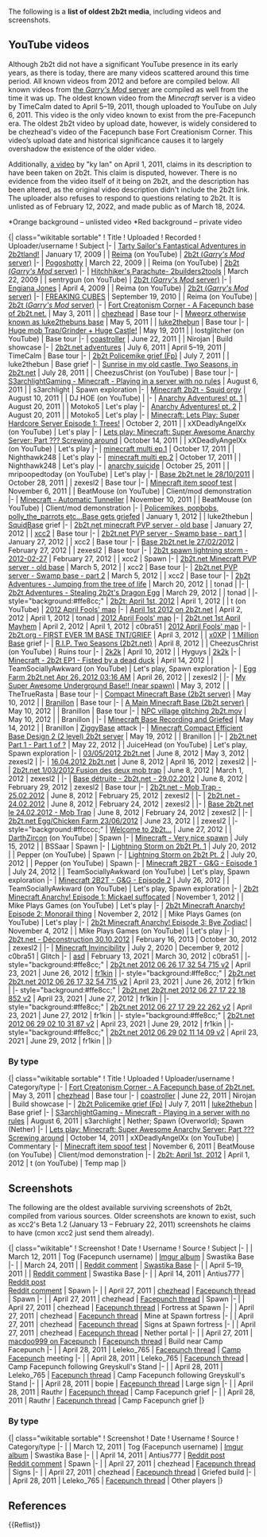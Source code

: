 The following is a **list of oldest 2b2t media**, including videos and screenshots.

## YouTube videos
Although 2b2t did not have a significant YouTube presence in its early years, as there is today, there are many videos scattered around this time period. All known videos from 2012 and before are compiled below. All known videos from [the *Garry's Mod* server](https://2b2t.miraheze.org/wiki/2b2t_(Garry%27s_Mod_server)) are compiled as well from the time it was up. The oldest known video from the *Minecraft* server is a video by TimeCalm dated to April 5–19, 2011, though uploaded to YouTube on July 6, 2011. This video is the only video known to exist from the pre-Facepunch era. The oldest 2b2t video by upload date, however, is widely considered to be chezhead's video of the Facepunch base Fort Creationism Corner. This video’s upload date and historical significance causes it to largely overshadow the existence of the older video.

Additionally, [a video](https://www.youtube.com/watch?v=vpAKsEqj20I) by "ky lan" on April 1, 2011, claims in its description to have been taken on 2b2t. This claim is disputed, however. There is no evidence from the video itself of it being on 2b2t, and the description has been altered, as the original video description didn't include the 2b2t link. The uploader also refuses to respond to questions relating to 2b2t. It is unlisted as of February 12, 2022, and made public as of March 18, 2024.

*Orange background – unlisted video
*Red background – private video

{| class="wikitable sortable"
! Title
! Uploaded
! Recorded
! Uploader/username
! Subject
|-
| [Tarty Sailor's Fantastical Adventures in 2b2tland!](https://www.youtube.com/watch?v=3y5lPEyfyaE)
| January 17, 2009
|
| [Reima](https://2b2t.miraheze.org/wiki/Kalash) (on YouTube)
| [2b2t (*Garry's Mod* server)](https://2b2t.miraheze.org/wiki/2b2t_(Garry%27s_Mod_server))
|-
| [Pogoshotty](https://www.youtube.com/watch?v=Kh8FoUrPfww)
| March 22, 2009
|
| Reima (on YouTube)
| [2b2t (*Garry's Mod* server)](https://2b2t.miraheze.org/wiki/2b2t_(Garry%27s_Mod_server))
|-
| [Hitchhiker's Parachute- 2builders2tools](https://www.youtube.com/watch?v=COmE4Z6tT8c)
| March 22, 2009
|
| sentrygun (on YouTube)
| [2b2t (*Garry's Mod* server)](https://2b2t.miraheze.org/wiki/2b2t_(Garry%27s_Mod_server))
|-
| [Engiana Jones](https://www.youtube.com/watch?v=NV8eHBOvaL8)
| April 4, 2009
|
| Reima (on YouTube)
| [2b2t (*Garry's Mod* server)](https://2b2t.miraheze.org/wiki/2b2t_(Garry%27s_Mod_server))
|-
| [FREAKING CUBES](https://www.youtube.com/watch?v=ndnbv1QYmrA)
| September 19, 2010
|
| Reima (on YouTube)
| [2b2t (*Garry's Mod* server)](https://2b2t.miraheze.org/wiki/2b2t_(Garry%27s_Mod_server))
|-
| [Fort Creatonism Corner - A Facepunch base of 2b2t.net.](https://www.youtube.com/watch?v=zwpZj69BUtU)
| May 3, 2011
|
| [chezhead](https://2b2t.miraheze.org/wiki/chezhead)
| Base tour
|-
| [Mweorz otherwise known as luke2thebuns base](https://www.youtube.com/watch?v=fjjw2clDZoE)
| May 5, 2011
|
| [luke2thebun](https://2b2t.miraheze.org/wiki/luke2thebun)
| Base tour
|-
| [Huge mob Trap/Grinder + Huge Castle!](https://www.youtube.com/watch?v=PRlHYa0BgPo)
| May 19, 2011
|
| lostglitcher (on YouTube)
| Base tour
|-
| [coastroller](https://www.youtube.com/watch?v=-Smi1YPWC4U)
| June 22, 2011
|
| Nirojan
| Build showcase
|-
| [2b2t.net adventures](https://www.youtube.com/watch?v=P7E2w0uSQvg)
| July 6, 2011
| April 5–19, 2011
| TimeCalm
| Base tour
|-
| [2b2t Policemike grief (Fp)](https://www.youtube.com/watch?v=LLc4E8jFGUg)
| July 7, 2011
|
| luke2thebun
| Base grief
|-
| [Sunrise in my old castle, Two Seasons, in 2b2t.net](https://www.youtube.com/watch?v=zeIEj-Hda1E)
| July 28, 2011
|
| CheezusChrist (on YouTube)
| Base tour
|-
| [S3archlightGaming - Minecraft - Playing in a server with no rules](https://www.youtube.com/watch?v=toFTNoaGGwo)
| August 6, 2011
|
| s3archlight
| Spawn exploration
|-
| [Minecraft 2b2t - Squid orgy](https://www.youtube.com/watch?v=a3c6ubPG1L4)
| August 10, 2011
|
| DJ HOE (on YouTube)
|
|-
| [Anarchy Adventures! pt. 1](https://www.youtube.com/watch?v=Zo2iHl8mQlk)
| August 20, 2011
|
| Motoko5
| Let's play
|-
| [Anarchy Adventures! pt. 2](https://www.youtube.com/watch?v=yXukbtIKJqA)
| August 20, 2011
|
| Motoko5
| Let's play
|-
| [Minecraft: Lets Play: Super Hardcore Server Episode 1: Trees!](https://www.youtube.com/watch?v=1Upv6chTvHg)
| October 2, 2011
|
| xXDeadlyAngelXx (on YouTube)
| Let's play
|-
| [Lets play: Minecraft: Super Awesome Anarchy Server: Part ??? Screwing around](https://www.youtube.com/watch?v=NsLxGMfRlag)
| October 14, 2011
|
| xXDeadlyAngelXx (on YouTube)
| Let's play
|-
| [minecraft multi ep.1](https://www.youtube.com/watch?v=LwA1wMzM3UA)
| October 17, 2011
|
| Nighthawk248
| Let's play
|-
| [minecraft multi ep.2](https://www.youtube.com/watch?v=FJbm1VizvtI)
| October 17, 2011
|
| Nighthawk248
| Let's play
|-
| [anarchy suicide](https://www.youtube.com/watch?v=N6G-T53EioM)
| October 25, 2011
|
| mripoopedtoday (on YouTube)
| Let's play
|-
| [Base 2b2t.net le 28/10/2011](https://www.youtube.com/watch?v=0U_kQa1KYbI)
| October 28, 2011
|
| zexesl2
| Base tour
|-
| [Minecraft item spoof test](https://www.youtube.com/watch?v=tjBOHNc_eq8)
| November 6, 2011
|
| BeatMouse (on YouTube)
| Client/mod demonstration
|-
| [Minecraft - Automatic Tunneller](https://www.youtube.com/watch?v=jL1JzUEikuw)
| November 10, 2011
|
| BeatMouse (on YouTube)
| Client/mod demonstration
|-
| [Policemikes, popbobs, polly_the_parrots etc...Base gets griefed](https://www.youtube.com/watch?v=7oxDLzt3ixY)
| January 1, 2012
|
| luke2thebun
| [SquidBase](https://2b2t.miraheze.org/wiki/SquidBase) grief
|-
| [2b2t.net minecraft PVP server - old base](https://www.youtube.com/watch?v=VSWC63yxuhs)
| January 27, 2012
|
| [xcc2](https://2b2t.miraheze.org/wiki/xcc2)
| Base tour
|-
| [2b2t.net PVP server - Swamp base - part 1](https://www.youtube.com/watch?v=xgVtSBTZbII)
| January 27, 2012
|
| xcc2
| Base tour
|-
| [Base 2b2t.net le 27/02/2012](https://www.youtube.com/watch?v=iq5b_gdAgqs)
| February 27, 2012
|
| zexesl2
| Base tour
|-
| [2b2t spawn lightning storm - 2012-02-27](https://www.youtube.com/watch?v=m1k2uKzGK-Y)
| February 27, 2012
|
| xcc2
| Spawn
|-
| [2b2t.net Minecraft PVP server - old base](https://www.youtube.com/watch?v=e8NwZCHAiq0)
| March 5, 2012
|
| xcc2
| Base tour
|-
| [2b2t.net PVP server - Swamp base - part 2](https://www.youtube.com/watch?v=ptTBDcvifFI)
| March 5, 2012
|
| xcc2
| Base tour
|-
| [2b2t Adventures - Jumping from the tree of life](https://www.youtube.com/watch?v=mjY9NbOWpSI)
| March 20, 2012
|
| tonad
|
|-
| [2b2t Adventures - Stealing 2b2t's Dragon Egg](https://www.youtube.com/watch?v=N0kAKqcmntQ)
| March 29, 2012
|
| tonad
|
|- style="background:#ffe8cc;"
| [2b2t: April 1st, 2012](https://www.youtube.com/watch?v=iG8Yxw3I7cE)
| April 1, 2012
|
| t (on YouTube)
| [2012 April Fools' map](https://2b2t.miraheze.org/wiki/Temp_maps#2012_April_Fools%27_temp_map)
|-
| [April 1st 2012 on 2b2t.net](https://www.youtube.com/watch?v=GA2B9f_DIsw)
| April 2, 2012
| April 1, 2012
| tonad
| [2012 April Fools' map](https://2b2t.miraheze.org/wiki/Temp_maps#2012_April_Fools%27_temp_map)
|-
| [2b2t.net 1st April Mayhem](https://www.youtube.com/watch?v=vfpZpNGhHyY)
| April 2, 2012
| April 1, 2012
| c0bra51
| [2012 April Fools' map](https://2b2t.miraheze.org/wiki/Temp_maps#2012_April_Fools%27_temp_map)
|-
| [2b2t.org - FIRST EVER 1M BASE TNT/GRIEF](https://www.youtube.com/watch?v=rneTKtOGVqI)
| April 3, 2012
|
| [x0XP](https://2b2t.miraheze.org/wiki/x0XP)
| [1 Million Base](https://2b2t.miraheze.org/wiki/1_Million_Base) grief
|-
| [R.I.P. Two Seasons (2b2t.net)](https://www.youtube.com/watch?v=NRrv9QVyGbM)
| April 8, 2012
|
| CheezusChrist (on YouTube)
| Ruins tour
|-
| [2k2k](https://www.youtube.com/watch?v=hwKyn8l0Of8)
| April 10, 2012
|
| Hyguys
| [2k2k](https://2b2t.miraheze.org/wiki/2k2k)
|-
| [Minecraft - 2b2t EP1 - Fisted by a dead duck](https://www.youtube.com/watch?v=Wpl_fQ2sZBI)
| April 14, 2012
|
| TeamSociallyAwkward (on YouTube)
| Let's play, Spawn exploration
|-
| [Egg Farm 2b2t.net Apr 26, 2012 03:16 AM](https://www.youtube.com/watch?v=Tlrs9bkR48A)
| April 26, 2012
|
| zexesl2
|
|-
| [My Super Awesome Underground Base!! (near spawn)](https://www.youtube.com/watch?v=ARigcvkyGJY)
| May 3, 2012
|
| TheTrueRasta
| Base tour
|-
| [Compact Minecraft Base (2b2t server)](https://www.youtube.com/watch?v=iRSP1XhKQWQ)
| May 10, 2012
|
| [Branillon](https://2b2t.miraheze.org/wiki/Branillon)
| Base tour
|-
| [A Main Minecraft Base (2b2t server)](https://www.youtube.com/watch?v=3mJ7TZbKeyA)
| May 10, 2012
|
| Branillon
| Base tour
|-
| [NPC village glitching 2b2t.mov](https://www.youtube.com/watch?v=ZUyVdlBAmms)
| May 10, 2012
|
| Branillon
|
|-
| [Minecraft Base Recording and Griefed](https://www.youtube.com/watch?v=cxBnXnkQobQ)
| May 14, 2012
|
| Branillon
| [ZiggyBase](https://2b2t.miraheze.org/wiki/ZiggyBase) attack
|-
| [Minecraft Compact Efficient Base Design 2 (2 level) 2b2t server](https://www.youtube.com/watch?v=aJ48DtI9fdQ)
| May 19, 2012
|
| Branillon
|
|-
| [2b2t.net Part 1 - Part 1 of ?](https://www.youtube.com/watch?v=tSUuXpC59w0)
| May 22, 2012
|
| JuiceHead (on YouTube)
| Let's play, Spawn exploration
|-
| [03/05/2012 2b2t.net](https://www.youtube.com/watch?v=f2oJYm8u2sQ)
| June 8, 2012
| May 3, 2012
| zexesl2
|
|-
| [16.04.2012 2b2t.net](https://www.youtube.com/watch?v=BqMbUkFKGXg)
| June 8, 2012
| April 16, 2012
| zexesl2
|
|-
| [2b2t.net 1/03/2012 Fusion des deux mob trap](https://www.youtube.com/watch?v=2lhHfkEvO5g)
| June 8, 2012
| March 1, 2012
| zexesl2
|
|-
| [Base détruite - 2b2t.net - 29.02.2012](https://www.youtube.com/watch?v=1b7FrCDAocc)
| June 8, 2012
| February 29, 2012
| zexesl2
| Base tour
|-
| [2b2t.net - Mob Trap - 25.02.2012](https://www.youtube.com/watch?v=MWNktQLY2qU)
| June 8, 2012
| February 25, 2012
| zexesl2
|
|-
| [2b2t.net - 24.02.2012](https://www.youtube.com/watch?v=_hftb8nfZV4)
| June 8, 2012
| February 24, 2012
| zexesl2
|
|-
| [Base 2b2t.net le 24.02.2012 - Mob Trap](https://www.youtube.com/watch?v=7cG_vGcKKyQ)
| June 8, 2012
| February 24, 2012
| zexesl2
|
|-
| [2b2t.net Egg/Chicken Farm 23/06/2012](https://www.youtube.com/watch?v=ES_5lXA61cU)
| June 23, 2012
|
| zexesl2
|
|- style="background:#ffcccc;"
| [Welcome to 2b2t...](http://www.youtube.com/watch?v=sYzywjrOab8)
| June 27, 2012
|
| [DarthZircon](https://www.youtube.com/user/DarthZircon) (on YouTube)
| Spawn
|-
| [Minecraft - Very nice spawn](https://www.youtube.com/watch?v=AOLr2hjdiDE)
| July 15, 2012
|
| BSSaar
| Spawn
|-
| [Lightning Storm on 2b2t Pt. 1](https://www.youtube.com/watch?v=HDtzQhT9QRI)
| July 20, 2012
|
| Pepper (on YouTube)
| Spawn
|-
| [Lightning Storm on 2b2t Pt. 2](https://www.youtube.com/watch?v=H53utlEKzuI)
| July 20, 2012
|
| Pepper (on YouTube)
| Spawn
|-
| [Minecraft 2B2T - G&G - Episode 1](https://www.youtube.com/watch?v=R101IgYS6lE)
| July 24, 2012
|
| TeamSociallyAwkward (on YouTube)
| Let's play, Spawn exploration
|-
| [Minecraft 2B2T - G&G - Episode 2](https://www.youtube.com/watch?v=AJYt_5zdGkw)
| July 26, 2012
|
| TeamSociallyAwkward (on YouTube)
| Let's play, Spawn exploration
|-
| [2b2t Minecraft Anarchy! Episode 1: Mickael suffocated](https://www.youtube.com/watch?v=T1_9wseMmrs)
| November 1, 2012
|
| Mike Plays Games (on YouTube)
| Let's play
|-
| [2b2t Minecraft Anarchy! Episode 2: Monorail thing](https://www.youtube.com/watch?v=4tidOy-ev1Y)
| November 2, 2012
|
| Mike Plays Games (on YouTube)
| Let's play
|-
| [2b2t Minecraft Anarchy! Episode 3: Bye Zodiac!](https://www.youtube.com/watch?v=NRrv9QVyGbM)
| November 4, 2012
|
| Mike Plays Games (on YouTube)
| Let's play
|-
| [2b2t.net - Déconstruction 30.10.2012](https://www.youtube.com/watch?v=WnwOAwDZBGw)
| February 16, 2013
| October 30, 2012
| zexesl2
|
|-
| [Minecraft Invincibility](https://www.youtube.com/watch?v=L9Mn9fC77bU)
| July 2, 2020
| December 9, 2012
| c0bra51
| Glitch
|-
| [asd](https://www.youtube.com/watch?v=o4rAAd38hnE)
| February 13, 2021
| March 30, 2012
| c0bra51
|
|- style="background:#ffe8cc;"
| [2b2t.net 2012 06 26 17 32 54 715 v2](https://www.youtube.com/watch?v=TY4Wrywx-9Q)
| April 23, 2021
| June 26, 2012
| [fr1kin](https://2b2t.miraheze.org/wiki/fr1kin)
|
|- style="background:#ffe8cc;"
| [2b2t.net 2b2t.net 2012 06 26 17 32 54 715 v2](https://www.youtube.com/watch?v=wlwvd9tTy0k)
| April 23, 2021
| June 26, 2012
| fr1kin
|
|- style="background:#ffe8cc;"
| [2b2t.net 2b2t.net 2012 06 27 17 22 18 852 v2](https://www.youtube.com/watch?v=KauVn1oLDP0)
| April 23, 2021
| June 27, 2012
| fr1kin
|
|- style="background:#ffe8cc;"
| [2b2t.net 2012 06 27 17 29 22 262 v2](https://www.youtube.com/watch?v=YOJpdFF6Nd8)
| April 23, 2021
| June 27, 2012
| fr1kin
|
|- style="background:#ffe8cc;"
| [2b2t.net 2012 06 29 02 10 31 87 v2](https://www.youtube.com/watch?v=KrAJ9MStLcI)
| April 23, 2021
| June 29, 2012
| fr1kin
|
|- style="background:#ffe8cc;"
| [2b2t.net 2012 06 29 02 11 14 09 v2](https://www.youtube.com/watch?v=jjAOFkT56oA)
| April 23, 2021
| June 29, 2012
| fr1kin
|
|}

### By type
{| class="wikitable sortable"
! Title
! Uploaded
! Uploader/username
! Category/type
|-
| [Fort Creatonism Corner - A Facepunch base of 2b2t.net.](https://www.youtube.com/watch?v=zwpZj69BUtU)
| May 3, 2011
| [chezhead](https://2b2t.miraheze.org/wiki/chezhead)
| Base tour
|-
| [coastroller](https://www.youtube.com/watch?v=-Smi1YPWC4U)
| June 22, 2011
| Nirojan
| Build showcase
|-
| [2b2t Policemike grief (Fp)](https://www.youtube.com/watch?v=LLc4E8jFGUg)
| July 7, 2011
| [luke2thebun](https://2b2t.miraheze.org/wiki/luke2thebun)
| Base grief
|-
| [S3archlightGaming - Minecraft - Playing in a server with no rules](https://www.youtube.com/watch?v=toFTNoaGGwo)
| August 6, 2011
| s3archlight
| Nether; Spawn (Overworld); Spawn (Nether)
|-
| [Lets play: Minecraft: Super Awesome Anarchy Server: Part ??? Screwing around](https://www.youtube.com/watch?v=NsLxGMfRlag)
| October 14, 2011
| xXDeadlyAngelXx (on YouTube)
| Commentary
|-
| [Minecraft item spoof test](https://www.youtube.com/watch?v=tjBOHNc_eq8)
| November 6, 2011
| BeatMouse (on YouTube)
| Client/mod demonstration
|-
| [2b2t: April 1st, 2012](https://www.youtube.com/watch?v=iG8Yxw3I7cE)
| April 1, 2012
| t (on YouTube)
| Temp map
|}

## Screenshots
The following are the oldest available surviving screenshots of 2b2t, compiled from various sources. Older screenshots are known to exist, such as xcc2's Beta 1.2 (January 13 – February 22, 2011) screenshots he claims to have (cmon xcc2 just send them already).

{| class="wikitable"
! Screenshot
! Date
! Username
! Source
! Subject
|-
|
| March 12, 2011
| Tog (Facepunch username)
| [Imgur album](https://imgur.com/a/NtQl9)
| Swastika Base
|-
|
| March 24, 2011
|
| [Reddit comment](https://www.reddit.com/r/2b2t/comments/5iuset/the_swastika_base_back_in_2011/dbb6xuq?utm_source=share&utm_medium=web2x&context=3)
| [Swastika Base](https://2b2t.miraheze.org/wiki/Swastika_Base)
|-
|
| April 5–19, 2011
|
| [Reddit comment](https://www.reddit.com/r/2b2t/comments/6uznrn/someone_repaired_swastika_base/dlz98i0?utm_source=share&utm_medium=web2x&context=3)
| Swastika Base
|-
|
| April 14, 2011
| Antius777
| [Reddit post](https://www.reddit.com/r/2b2t/comments/6fx5mq/thank_you_hause/)<br/>[Reddit comment](https://www.reddit.com/r/2b2t/comments/69sps8/post_your_first_screenshot_on_2b2t/dh9pb44?utm_source=share&utm_medium=web2x&context=3)
| Spawn
|-
|
| April 27, 2011
| [chezhead](https://2b2t.miraheze.org/wiki/chezhead)
| [Facepunch thread](https://web.archive.org/web/20150227061609/http://facepunch.com/showthread.php?t=1083343)
| Spawn
|-
|
| April 27, 2011
| chezhead
| [Facepunch thread](https://web.archive.org/web/20150227061609/http://facepunch.com/showthread.php?t=1083343)
| Spawn
|-
|
| April 27, 2011
| chezhead
| [Facepunch thread](https://web.archive.org/web/20150227061609/http://facepunch.com/showthread.php?t=1083343)
| Fortress at Spawn
|-
|
| April 27, 2011
| chezhead
| [Facepunch thread](https://web.archive.org/web/20150227061609/http://facepunch.com/showthread.php?t=1083343)
| Mine at Spawn fortress
|-
|
| April 27, 2011
| chezhead
| [Facepunch thread](https://web.archive.org/web/20150227061609/http://facepunch.com/showthread.php?t=1083343)
| Signs at Spawn fortress
|-
|
| April 27, 2011
| chezhead
| [Facepunch thread](https://web.archive.org/web/20150227061609/http://facepunch.com/showthread.php?t=1083343)
| Nether portal
|-
|
| April 27, 2011
| [macdoo999 on Facepunch](https://web.archive.org/web/20120712063752/http://facepunch.com/member.php?u=242332)
| [Facepunch thread](https://web.archive.org/web/20150227061609/http://facepunch.com/showthread.php?t=1083343)
| Build near Camp Facepunch
|-
|
| April 28, 2011
| Leleko_765
| [Facepunch thread](https://web.archive.org/web/20150227061609/http://facepunch.com/showthread.php?t=1083343)
| [Camp Facepunch](https://2b2t.miraheze.org/wiki/Camp_Facepunch) meeting
|-
|
| April 28, 2011
| Leleko_765
| [Facepunch thread](https://web.archive.org/web/20150305062201/http://facepunch.com/showthread.php?t=1083343&page=2)
| Camp Facepunch following Greyskull's Stand
|-
|
| April 28, 2011
| Leleko_765
| [Facepunch thread](https://web.archive.org/web/20150305062201/http://facepunch.com/showthread.php?t=1083343&page=2)
| Camp Facepunch following Greyskull's Stand
|-
|
| April 28, 2011
| bopie
| [Facepunch thread](https://web.archive.org/web/20150305062223/http://facepunch.com/showthread.php?t=1083343&page=3)
| Large sign
|-
|
| April 28, 2011
| Rauthr
| [Facepunch thread](https://web.archive.org/web/20150305062214/http://facepunch.com/showthread.php?t=1083343&page=6)
| Camp Facepunch grief
|-
|
| April 28, 2011
| Rauthr
| [Facepunch thread](https://web.archive.org/web/20150305062214/http://facepunch.com/showthread.php?t=1083343&page=6)
| Camp Facepunch grief
|}

### By type
{| class="wikitable sortable"
! Screenshot
! Date
! Username
! Source
! Category/type
|-
|
| March 12, 2011
| Tog (Facepunch username)
| [Imgur album](https://imgur.com/a/NtQl9)
| Swastika Base
|-
|
| April 14, 2011
| Antius777
| [Reddit post](https://www.reddit.com/r/2b2t/comments/6fx5mq/thank_you_hause/)<br/>[Reddit comment](https://www.reddit.com/r/2b2t/comments/69sps8/post_your_first_screenshot_on_2b2t/dh9pb44?utm_source=share&utm_medium=web2x&context=3)
| Spawn
|-
|
| April 27, 2011
| chezhead
| [Facepunch thread](https://web.archive.org/web/20150227061609/http://facepunch.com/showthread.php?t=1083343)
| Signs
|-
|
| April 27, 2011
| chezhead
| [Facepunch thread](https://web.archive.org/web/20150227061609/http://facepunch.com/showthread.php?t=1083343)
| Griefed build
|-
|
| April 28, 2011
| Leleko_765
| [Facepunch thread](https://web.archive.org/web/20150227061609/http://facepunch.com/showthread.php?t=1083343)
| Other players
|}

## References
{{Reflist}}
